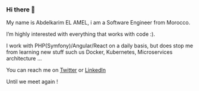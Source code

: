 ### Hi there 👋

My name is Abdelkarim EL AMEL, i am a Software Engineer from Morocco.

I’m highly interested with everything that works with code :).

I work with PHP(Symfony)/Angular/React on a daily basis, but does stop me from learning new stuff such us Docker, Kubernetes, Microservices architecture ...

You can reach me on [Twitter](https://twitter.com/KarimTheGeek) or [LinkedIn](https://www.linkedin.com/in/abdelkarim-el-amel-937aa5a8)

Until we meet again !

<!--
**aelamel/aelamel** is a ✨ _special_ ✨ repository because its `README.md` (this file) appears on your GitHub profile.

Here are some ideas to get you started:

- 🔭 I’m currently working on ...
- 🌱 I’m currently learning ...
- 👯 I’m looking to collaborate on ...
- 🤔 I’m looking for help with ...
- 💬 Ask me about ...
- 📫 How to reach me: ...
- 😄 Pronouns: ...
- ⚡ Fun fact: ...
-->
